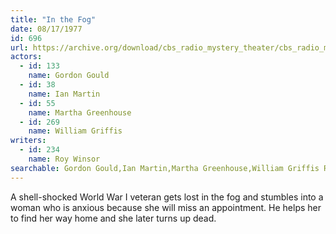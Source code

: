 ```yaml
---
title: "In the Fog"
date: 08/17/1977
id: 696
url: https://archive.org/download/cbs_radio_mystery_theater/cbs_radio_mystery_theater-0651-0700.zip/cbs_radio_mystery_theater-0651-0700%2Fcbsrmt_0696_in_the_fog.mp3
actors:  
  - id: 133
    name: Gordon Gould  
  - id: 38
    name: Ian Martin  
  - id: 55
    name: Martha Greenhouse  
  - id: 269
    name: William Griffis
writers:  
  - id: 234
    name: Roy Winsor
searchable: Gordon Gould,Ian Martin,Martha Greenhouse,William Griffis Roy Winsor
---
```

A shell-shocked World War I veteran gets lost in the fog and stumbles into a woman who is anxious because she will miss an appointment. He helps her to find her way home and she later turns up dead.